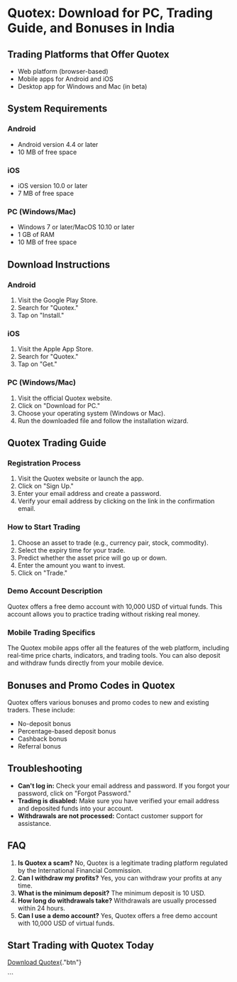 # Quotex: Download for PC, Trading Guide, and Bonuses in India

## Trading Platforms that Offer Quotex

-   Web platform (browser-based)
-   Mobile apps for Android and iOS
-   Desktop app for Windows and Mac (in beta)

## System Requirements

### Android

-   Android version 4.4 or later
-   10 MB of free space

### iOS

-   iOS version 10.0 or later
-   7 MB of free space

### PC (Windows/Mac)

-   Windows 7 or later/MacOS 10.10 or later
-   1 GB of RAM
-   10 MB of free space

## Download Instructions

### Android

1.  Visit the Google Play Store.
2.  Search for "Quotex."
3.  Tap on "Install."

### iOS

1.  Visit the Apple App Store.
2.  Search for "Quotex."
3.  Tap on "Get."

### PC (Windows/Mac)

1.  Visit the official Quotex website.
2.  Click on "Download for PC."
3.  Choose your operating system (Windows or Mac).
4.  Run the downloaded file and follow the installation wizard.

## Quotex Trading Guide

### Registration Process

1.  Visit the Quotex website or launch the app.
2.  Click on "Sign Up."
3.  Enter your email address and create a password.
4.  Verify your email address by clicking on the link in the
    confirmation email.

### How to Start Trading

1.  Choose an asset to trade (e.g., currency pair, stock, commodity).
2.  Select the expiry time for your trade.
3.  Predict whether the asset price will go up or down.
4.  Enter the amount you want to invest.
5.  Click on "Trade."

### Demo Account Description

Quotex offers a free demo account with 10,000 USD of virtual funds. This
account allows you to practice trading without risking real money.

### Mobile Trading Specifics

The Quotex mobile apps offer all the features of the web platform,
including real-time price charts, indicators, and trading tools. You can
also deposit and withdraw funds directly from your mobile device.

## Bonuses and Promo Codes in Quotex

Quotex offers various bonuses and promo codes to new and existing
traders. These include:

-   No-deposit bonus
-   Percentage-based deposit bonus
-   Cashback bonus
-   Referral bonus

## Troubleshooting

-   **Can\'t log in:** Check your email address and password. If you
    forgot your password, click on "Forgot Password."
-   **Trading is disabled:** Make sure you have verified your email
    address and deposited funds into your account.
-   **Withdrawals are not processed:** Contact customer support for
    assistance.

## FAQ

1.  **Is Quotex a scam?** No, Quotex is a legitimate trading platform
    regulated by the International Financial Commission.
2.  **Can I withdraw my profits?** Yes, you can withdraw your profits at
    any time.
3.  **What is the minimum deposit?** The minimum deposit is 10 USD.
4.  **How long do withdrawals take?** Withdrawals are usually processed
    within 24 hours.
5.  **Can I use a demo account?** Yes, Quotex offers a free demo account
    with 10,000 USD of virtual funds.

## Start Trading with Quotex Today

[Download Quotex](\%22https://traff.sbs/quotexonelink\%22){."btn"}

\`\`\`

